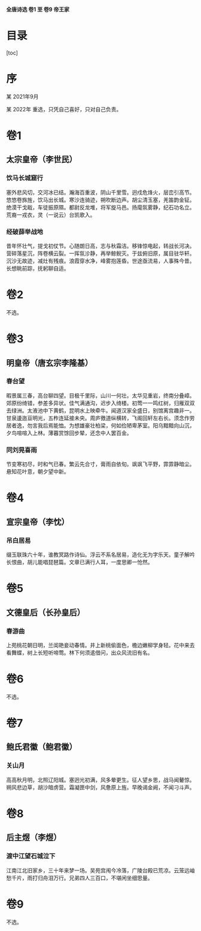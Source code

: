 

**全唐诗选 卷1 至 卷9 帝王家**



# 目录

[toc]

# 序

某 2021年9月

某 2022年 重选，只凭自己喜好，只对自己负责。 



# 卷1

## 太宗皇帝（李世民）

### 饮马长城窟行

塞外悲风切，交河冰已结。瀚海百重波，阴山千里雪。迥戍危烽火，层峦引高节。悠悠卷旆旌，饮马出长城。寒沙连骑迹，朔吹断边声。胡尘清玉塞，羌笛韵金钲。绝漠干戈戢，车徒振原隰。都尉反龙堆，将军旋马邑。扬麾氛雾静，纪石功名立。荒裔一戎衣，灵（一说云）台凯歌入。



### 经破薛举战地

昔年怀壮气，提戈初仗节。心随朗日高，志与秋霜洁。移锋惊电起，转战长河决。营碎落星沉，阵卷横云裂。一挥氛沴静，再举鲸鲵灭。于兹俯旧原，属目驻华轩。沉沙无故迹，减灶有残痕。浪霞穿水净，峰雾抱莲昏。世途亟流易，人事殊今昔。长想眺前踪，抚躬聊自适。





# 卷2

不选。





# 卷3 

## 明皇帝（唐玄宗李隆基）

### 春台望

暇景属三春，高台聊四望。目极千里际，山川一何壮。太华见重岩，终南分叠嶂。郊原纷绮错，参差多异状。佳气满通沟，迟步入绮楼。初莺一一鸣红树，归雁双双去绿洲。太液池中下黄鹤，昆明水上映牵牛。闻道汉家全盛日，别馆离宫趣非一。甘泉逶迤亘明光，五柞连延接未央。周庐徼道纵横转，飞阁回轩左右长。须念作劳居者逸，勿言我后焉能恤。为想雄豪壮柏梁，何如俭陋卑茅室。阳乌黯黯向山沉，夕鸟喧喧入上林。薄暮赏馀回步辇，还念中人罢百金。



### 同刘晃喜雨

节变寒初尽，时和气已春。繁云先合寸，膏雨自依旬。飒飒飞平野，霏霏静暗尘。悬知花叶意，朝夕望中新。





# 卷4 

## 宣宗皇帝（李忱）

### 吊白居易

缀玉联珠六十年，谁教冥路作诗仙。浮云不系名居易，造化无为字乐天。童子解吟长恨曲，胡儿能唱琵琶篇。文章已满行人耳，一度思卿一怆然。



# 卷5

## 文德皇后（长孙皇后）

### 春游曲

上苑桃花朝日明，兰闺艳妾动春情。井上新桃偷面色，檐边嫩柳学身轻。花中来去看舞蝶，树上长短听啼莺。林下何须逺借问，出众风流旧有名。



# 卷6

不选。



# 卷7

## 鲍氏君徽（鲍君徽）

### 关山月

高高秋月明，北照辽阳城。塞迥光初满，风多晕更生。征人望乡思，战马闻鼙惊。朔风悲边草，胡沙暗虏营。霜凝匣中剑，风惫原上旌。早晚谒金阙，不闻刁斗声。



# 卷8

## 后主煜（李煜）

### 渡中江望石城泣下

江南江北旧家乡，三十年来梦一场。吴苑宫闱今冷落，广陵台殿已荒凉。云笼远岫愁千片，雨打归舟泪万行。兄弟四人三百口，不堪闲坐细思量。 



# 卷9

不选。
